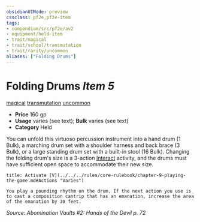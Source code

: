 ```yaml
---
obsidianUIMode: preview
cssclass: pf2e,pf2e-item
tags:
- compendium/src/pf2e/av2
- equipment/held-item
- trait/magical
- trait/school/transmutation
- trait/rarity/uncommon
aliases: ["Folding Drums"]
---
```

# Folding Drums *Item 5*  
[magical](magical.md)  [transmutation](transmutation.md)  [uncommon](uncommon.md)  

- **Price** 160 gp
- **Usage** varies (see text); **Bulk** varies (see text)
- **Category** Held

You can unfold this virtuoso percussion instrument into a hand drum (1 Bulk), a marching drum set with a shoulder harness and back brace (3 Bulk), or a large standing drum set with a built-in stool (16 Bulk). Changing the folding drum's size is a 3-action [Interact](interact.md) activity, and the drums must have sufficient open space to accommodate their new size.

```ad-embed-ability
title: Activate [V](../../../rules/core-rulebook/chapter-9-playing-the-game.md#Actions "Varies")

You play a pounding rhythm on the drum. If the next action you use is to cast a composition cantrip that has an emanation, increase the area of the emanation by 30 feet.
```

*Source: Abomination Vaults #2: Hands of the Devil p. 72*
